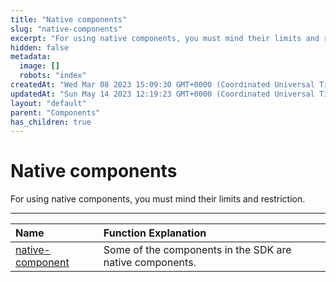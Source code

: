 ```yaml
---
title: "Native components"
slug: "native-components"
excerpt: "For using native components, you must mind their limits and restriction."
hidden: false
metadata: 
  image: []
  robots: "index"
createdAt: "Wed Mar 08 2023 15:09:30 GMT+0000 (Coordinated Universal Time)"
updatedAt: "Sun May 14 2023 12:19:23 GMT+0000 (Coordinated Universal Time)"
layout: "default"
parent: "Components"
has_children: true
---
```

# Native components 
For using native components, you must mind their limits and restriction.
*** 
| Name                                     | Function Explanation                                     |
| :--------------------------------------- | :------------------------------------------------------- |
| [native-component](doc:native-component) | Some of the components in the SDK are native components. |
